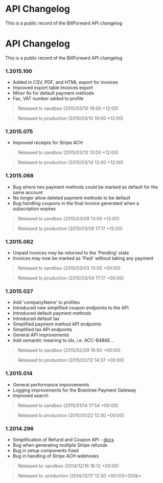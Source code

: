 API Changelog
=============

This is a public record of the BillForward API changelog

API Changelog
=============

This is a public record of the BillForward API changelog

### 1.2015.100

-   Added in CSV, PDF, and HTML export for invoices
-   Improved export table Invoices export
-   Minor fix for default payment methods
-   Fax, VAT number added to profile


>   Released to sandbox (2015/03/10 19:00 +12:00)

>   Released to production (2015/03/10 19:00 +12:00)

### 1.2015.075

-   Improved receipts for Stripe ACH


>   Released to sandbox (2015/03/12 13:00 +12:00)

>   Released to production (2015/03/14 12:00 +12:00)

### 1.2015.068

-   Bug where two payment methods could be marked as default for the same account
-   No longer allow deleted payment methods to be default
-   Bug handling coupons in the final invoice generated when a subscription expires


>   Released to sandbox (2015/03/09 13:00 +12:00)

>   Released to production (2015/03/09 17:17 +12:00)

### 1.2015.062

-   Unpaid invoices may be returned to the 'Pending' state
-   Invoices may now be marked as 'Paid' without taking any payment


>   Released to sandbox (2015/03/03 13:00 +00:00)

>   Released to production (2015/03/04 17:17 +00:00)


### 1.2015.027

-   Add 'companyName' to profiles
-   Introduced new simplified coupon endpoints to the API
-   Introduced default payment methods
-   Introduced default tax
-   Simplified payment method API endpoints
-   Simplified tax API endpoints
-   General API improvements
-   Add semantic meaning to ids, i.e. ACC-B48AE...


>   Released to sandbox (2015/02/09 16:00 +00:00)

>   Released to production (2015/02/12 14:37 +00:00)


### 1.2015.014

-   General performance improvements
-   Logging improvements for the Braintree Payment Gateway
-   Improved search


>   Released to sandbox (2015/01/14 17:54 +00:00)

>   Released to production (2015/01/22 12:30 +00:00)


### 1.2014.296 

-   Simplification of Refund and Coupon API - [docs](https://app-sandbox.billforward.net/#/api/method/refunds)
-   Bug when generating multiple Stripe refunds
-   Bug in setup components fixed
-   Bug in handling of Stripe ACH webhooks


>   Released to: sandbox (2014/12/16 18:12 +00:00)

>   Released to: production (2014/12/17 12:30 +00:00)<200b>
